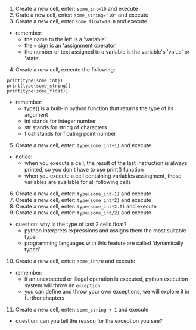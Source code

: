 1. Create a new cell, enter: `some_int=10` and execute
2. Crate a new cell, enter: `some_string="10"` and execute
3. Create a new cell, enter `some_float=10.0` and execute
* remember:
    * the name to the left is a 'variable'
    * the `=` sign is an 'assignment operator'
    * the number or text assigned to a variable is the variable's 'value' or 'state'
4. Create a new cell, execute the following:
```
print(type(some_int))
print(type(some_string))
print(type(some_float))
```
* remember:
    * type() is a built-in python function that returns the type of its argument
    * int stands for integer number
    * str stands for string of characters
    * float stands for floating point number
5. Create a new cell, enter: `type(some_int+1)` and execute
* notice:
    * when you execute a cell, the result of the last instruction is always printed, so you don't have to use print() function
    * when you execute a cell containing variables assingment, those variables are available for all following cells
6. Create a new cell, enter: `type(some_int-1)` and execute
7. Create a new cell, enter: `type(some_int*2)` and execute
8. Create a new cell, enter: `type(some_int*2.0)` and execute
9. Create a new cell, enter: `type(some_int/2)` and execute
* question: why is the type of last 2 cells float?
    * python interprets expressions and assigns them the most suitable type
    * programming languages with this feature are called 'dynamically typed'
10. Create a new cell, enter: `some_int/0` and execute
* remember:
    * if an unexpected or illegal operation is executed, python execution system will throw an `exception`
    * you can define and throw your own exceptions, we will explore it in further chapters
11. Create a new cell, enter: `some_string + 1` and execute
* question: can you tell the reason for the exception you see?

    




